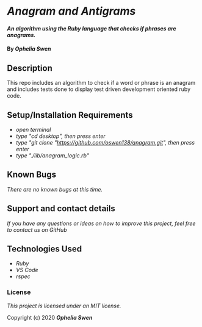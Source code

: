 # _Anagram and Antigrams_

#### _An algorithm using the Ruby language that checks if phrases are anagrams._


#### By _**Ophelia Swen**_

## Description

This repo includes an algorithm to check if a word or phrase is an anagram and includes tests done to display test driven development oriented ruby code. 

## Setup/Installation Requirements

* _open terminal_
* _type "cd desktop", then press enter_
* _type "git clone "https://github.com/oswen138/anagram.git", then press enter_
* _type "./lib/anagram_logic.rb"_

## Known Bugs

_There are no known bugs at this time._

## Support and contact details

_If you have any questions or ideas on how to improve this project, feel free to contact us on GitHub_

## Technologies Used

* _Ruby_
* _VS Code_
* _rspec_

### License

*This project is licensed under an MIT license.*

Copyright (c) 2020 **_Ophelia Swen_**